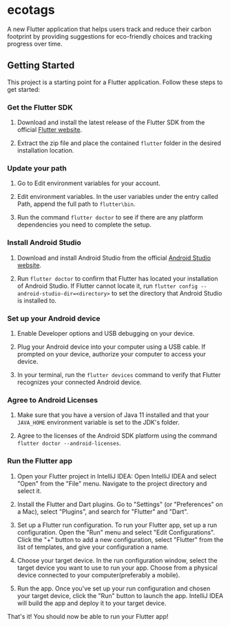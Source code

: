# ecotags

A new Flutter application that helps users track and reduce their carbon footprint by providing suggestions for eco-friendly choices and tracking progress over time.

## Getting Started

This project is a starting point for a Flutter application. Follow these steps to get started:

### Get the Flutter SDK

1. Download and install the latest release of the Flutter SDK from the official [Flutter website](https://flutter.dev/docs/get-started/install).

2. Extract the zip file and place the contained `flutter` folder in the desired installation location.

### Update your path

1. Go to Edit environment variables for your account.

2. Edit environment variables. In the user variables under the entry called Path, append the full path to `flutter\bin`.

3. Run the command `flutter doctor` to see if there are any platform dependencies you need to complete the setup.

### Install Android Studio

1. Download and install Android Studio from the official [Android Studio website](https://developer.android.com/studio).

2. Run `flutter doctor` to confirm that Flutter has located your installation of Android Studio. If Flutter cannot locate it, run `flutter config --android-studio-dir=<directory>` to set the directory that Android Studio is installed to.

### Set up your Android device

1. Enable Developer options and USB debugging on your device.

2. Plug your Android device into your computer using a USB cable. If prompted on your device, authorize your computer to access your device.

3. In your terminal, run the `flutter devices` command to verify that Flutter recognizes your connected Android device.

### Agree to Android Licenses

1. Make sure that you have a version of Java 11 installed and that your `JAVA_HOME` environment variable is set to the JDK's folder.

2. Agree to the licenses of the Android SDK platform using the command `flutter doctor --android-licenses`.

### Run the Flutter app

1. Open your Flutter project in IntelliJ IDEA: Open IntelliJ IDEA and select "Open" from the "File" menu. Navigate to the project directory and select it.

2. Install the Flutter and Dart plugins. Go to "Settings" (or "Preferences" on a Mac), select "Plugins", and search for "Flutter" and "Dart".

3. Set up a Flutter run configuration. To run your Flutter app, set up a run configuration. Open the "Run" menu and select "Edit Configurations". Click the "+" button to add a new configuration, select "Flutter" from the list of templates, and give your configuration a name.

4. Choose your target device. In the run configuration window, select the target device you want to use to run your app. Choose from a physical device connected to your computer(preferably a mobile).

5. Run the app. Once you've set up your run configuration and chosen your target device, click the "Run" button to launch the app. IntelliJ IDEA will build the app and deploy it to your target device.

That's it! You should now be able to run your Flutter app! 
